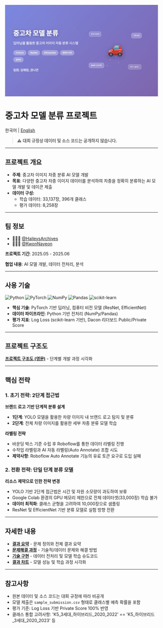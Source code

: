 ![Thumbnail-Korean](assets/thumbnail-ko.jpg)

# 중고차 모델 분류 프로젝트

한국어 | [English](README.en.md)

> ⚠️ **대회 규정상 데이터 및 소스 코드는 공개하지 않습니다.**

<!--
> 본 레포지토리는 프로젝트 개요와 슈도코드만 포함합니다.
-->

---

## 프로젝트 개요

- **주제**: 중고차 이미지 차종 분류 AI 모델 개발
- **목표**: 다양한 중고차 차종 이미지 데이터를 분석하여 차종을 정확히 분류하는 AI 모델 개발 및 데이콘 제출
- **데이터 구성:**
    - 학습 데이터: 33,137장, 396개 클래스
    - 평가 데이터: 8,258장

---

## 팀 정보
- 👩🏻‍💻 [@HaileysArchives](https://github.com/HaileysArchives)
- 👩🏻‍💻 [@KwonNayeon](https://github.com/KwonNayeon)

**프로젝트 기간**: 2025.05 - 2025.06

**협업 내용**: AI 모델 개발, 데이터 전처리, 분석

---

## 사용 기술

![Python](https://img.shields.io/badge/Python-3776AB?style=for-the-badge&logo=python&logoColor=white)
![PyTorch](https://img.shields.io/badge/PyTorch-EE4C2C?style=for-the-badge&logo=pytorch&logoColor=white)
![NumPy](https://img.shields.io/badge/numpy-%23013243.svg?style=for-the-badge&logo=numpy&logoColor=white)
![Pandas](https://img.shields.io/badge/pandas-%23150458.svg?style=for-the-badge&logo=pandas&logoColor=white)
![scikit-learn](https://img.shields.io/badge/scikit--learn-%23F7931E.svg?style=for-the-badge&logo=scikit-learn&logoColor=white)

- **핵심 기술**: PyTorch 기반 딥러닝, 컴퓨터 비전 모델 (ResNet, EfficientNet)
- **데이터 파이프라인**: Python 기반 전처리 (NumPy/Pandas)
- **평가 지표**: Log Loss (scikit-learn 기반), Dacon 리더보드 Public/Private Score

---

## 프로젝트 구조도
**[프로젝트 구조도 (영문)](https://kwonnayeon.github.io/used-car-model-classification/assets/project_architecture.html)** - 단계별 개발 과정 시각화

---

## 핵심 전략

### 1. 초기 전략: 2단계 접근법

**브랜드 로고 기반 단계적 분류 설계**
- **1단계**: YOLO 모델을 활용한 차량 이미지 내 브랜드 로고 탐지 및 분류
- **2단계**: 전체 차량 이미지를 활용한 세부 차종 분류 모델 학습

**라벨링 전략**
- 바운딩 박스 기준 수립 후 Roboflow를 통한 데이터 라벨링 진행
- 수작업 라벨링과 AI 자동 라벨링(Auto Annotate) 조합 시도
- **제약사항**: Roboflow Auto Annotate 기능의 유료 토큰 요구로 도입 실패

### 2. 전환 전략: 단일 단계 분류 모델

**리소스 제약으로 인한 전략 변경**
- YOLO 기반 2단계 접근법은 시간 및 자원 소모량이 과도하여 보류
- Google Colab 환경의 GPU 메모리 제한으로 전체 데이터셋(33,000장) 학습 불가
- **데이터 최적화**: 클래스 균형을 고려하여 10,000장으로 샘플링
- ResNet 및 EfficientNet 기반 분류 모델로 실험 방향 전환

---

## 자세한 내용

- **[결과 요약](summary_report.md)** - 문제 정의와 전체 결과 요약
- **[문제해결 과정](troubleshooting.md)** - 기술적/데이터 문제와 해결 방법
- **[기술 구현](implementation/)** - 데이터 전처리 및 모델 학습 슈도코드
- **[결과 차트](assets/)** - 모델 성능 및 학습 과정 시각화

---

## 참고사항

- 원본 데이터 및 소스 코드는 대회 규정에 따라 비공개
- 모델 제출은 `sample_submission.csv` 형태로 클래스별 예측 확률을 포함
- 평가 기준: Log Loss 기반 Private Score 100% 반영
- 클래스 통합 고려사항: 'K5_3세대_하이브리드_2020_2022' == 'K5_하이브리드_3세대_2020_2023' 등